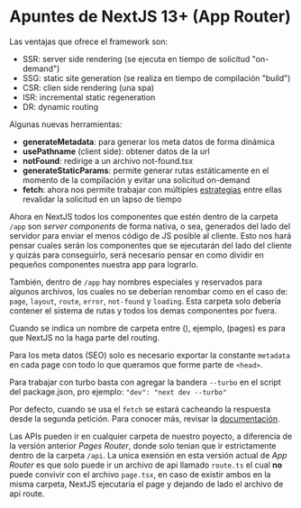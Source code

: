 # Apuntes de NextJS 13+ (App Router)

Las ventajas que ofrece el framework son:

- SSR: server side rendering (se ejecuta en tiempo de solicitud "on-demand")
- SSG: static site generation (se realiza en tiempo de compilación "build")
- CSR: clien side rendering (una spa)
- ISR: incremental static regeneration
- DR: dynamic routing

Algunas nuevas herramientas:

- **generateMetadata**: para generar los meta datos de forma dinámica
- **usePathname** (client side): obtener datos de la url
- **notFound**: redirige a un archivo not-found.tsx
- **generateStaticParams**: permite generar rutas estáticamente en el momento de la compilación y evitar una solicitud on-demand
- **fetch**: ahora nos permite trabajar con múltiples [estrategias](https://nextjs.org/docs/app/building-your-application/data-fetching/fetching-caching-and-revalidating) entre ellas revalidar la solicitud en un lapso de tiempo

Ahora en NextJS todos los componentes que estén dentro de la carpeta `/app` son _server components_ de forma nativa, o sea, generados del lado del servidor para enviar el menos código de JS posible al cliente. Esto nos hará pensar cuales serán los componentes que se ejecutarán del lado del cliente y quizás para conseguirlo, será necesario pensar en como dividir en pequeños componentes nuestra app para lograrlo.

También, dentro de `/app` hay nombres especiales y reservados para algunos archivos, los cuales no se deberían renombar como en el caso de: `page`, `layout`, `route`, `error`, `not-found` y `loading`. Esta carpeta solo debería contener el sistema de rutas y todos los demas componentes por fuera.

Cuando se indica un nombre de carpeta entre (), ejemplo, (pages) es para que NextJS no la haga parte del routing.

Para los meta datos (SEO) solo es necesario exportar la constante `metadata` en cada page con todo lo que queramos que forme parte de `<head>`.

Para trabajar con turbo basta con agregar la bandera `--turbo` en el script del package.json, pro ejemplo: `"dev": "next dev --turbo"`

Por defecto, cuando se usa el `fetch` se estará cacheando la respuesta desde la segunda petición. Para conocer más, revisar la [documentación](https://nextjs.org/docs/app/building-your-application/data-fetching/fetching-caching-and-revalidating).

Las APIs pueden ir en cualquier carpeta de nuestro poyecto, a diferencia de la versión anterior _Pages Router_, donde solo tenian que ir estrictamente dentro de la carpeta `/api`. La unica exensión en esta versión actual de _App Router_ es que solo puede ir un archivo de api llamado `route.ts` el cual **no** puede convivir con el archivo `page.tsx`, en caso de existir ambos en la misma carpeta, NextJS ejecutaría el page y dejando de lado el archivo de api route.
